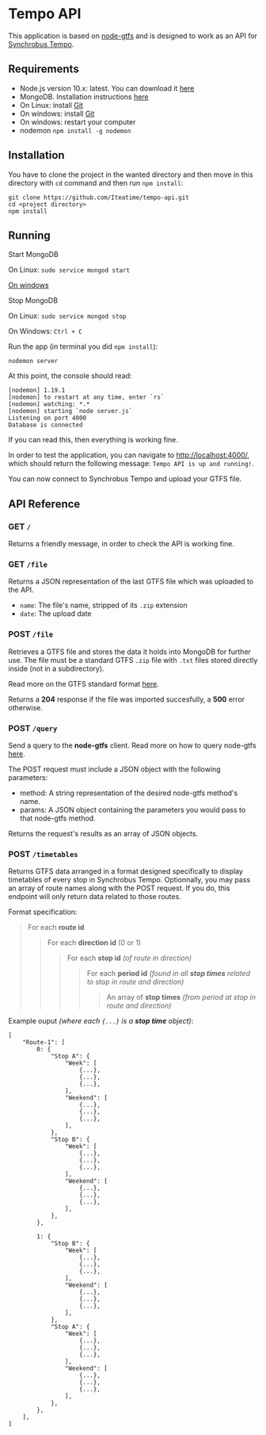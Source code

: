 # Tempo API

This application is based on [node-gtfs](https://www.npmjs.com/package/gtfs) and is designed to work as an API for [Synchrobus Tempo](https://github.com/Iteatime/tempo-react).

## Requirements

- Node.js version 10.x: latest. You can download it [here](https://nodejs.org/en/download/)
- MongoDB. Installation instructions [here](https://docs.mongodb.com/manual/administration/install-community/)
- On Linux: install [Git](https://git-scm.com/book/fr/v1/D%C3%A9marrage-rapide-Installation-de-Git)
- On windows: install [Git](https://git-scm.com/download/win)
- On windows: restart your computer
- nodemon `npm install -g nodemon`

## Installation

You have to clone the project in the wanted directory and then move in this directory with `cd` command and then run `npm install`:

```
git clone https://github.com/Iteatime/tempo-api.git
cd <project directory>
npm install
```

## Running

Start MongoDB

On Linux:
`sudo service mongod start`

[On windows](https://stackoverflow.com/questions/20796714/how-do-i-start-mongo-db-from-windows)  

Stop MongoDB

On Linux:
`sudo service mongod stop`

On Windows:
`Ctrl + C`

Run the app (in terminal you did `npm install`):

`nodemon server`

At this point, the console should read:

```
[nodemon] 1.19.1
[nodemon] to restart at any time, enter `rs`
[nodemon] watching: *.*
[nodemon] starting `node server.js`
Listening on port 4000
Database is connected
```

If you can read this, then everything is working fine.

In order to test the application, you can navigate to [http://localhost:4000/](http://localhost:4000/), which should return the following message: `Tempo API is up and running!`.

You can now connect to Synchrobus Tempo and upload your GTFS file.

## API Reference

### GET `/`

Returns a friendly message, in order to check the API is working fine.

### GET `/file`

Returns a JSON representation of the last GTFS file which was uploaded to the API.

- `name`: The file's name, stripped of its `.zip` extension
- `date`: The upload date

### POST `/file`

Retrieves a GTFS file and stores the data it holds into MongoDB for further use. The file must be a standard GTFS `.zip` file with `.txt` files stored directly inside (not in a subdirectory).

Read more on the GTFS standard format [here](https://developers.google.com/transit/gtfs/).

Returns a **204** response if the file was imported succesfully, a **500** error otherwise.

### POST `/query`

Send a query to the **node-gtfs** client. Read more on how to query node-gtfs [here](https://github.com/BlinkTagInc/node-gtfs#gtfsgetagenciesquery-projection-options).

The POST request must include a JSON object with the following parameters:

- method: A string representation of the desired node-gtfs method's name.
- params: A JSON object containing the parameters you would pass to that node-gtfs method.

Returns the request's results as an array of JSON objects.

### POST `/timetables`

Returns GTFS data arranged in a format designed specifically to display timetables of every stop in Synchrobus Tempo. Optionnally, you may pass an array of route names along with the POST request. If you do, this endpoint will only return data related to those routes.

Format specification:

> For each **route id**
>> For each **direction id** (0 or 1)
>>> For each **stop id** *(of route in direction)*
>>>> For each **period id** *(found in all **stop times** related to stop in route and direction)*
>>>>> An array of **stop times** *(from period at stop in route and direction)*

Example ouput *(where each `{...}` is a **stop time** object)*:

```
[
    "Route-1": [
        0: {
            "Stop A": {
                "Week": [
                    {...},
                    {...},
                    {...},
                ],
                "Weekend": [
                    {...},
                    {...},
                    {...},
                ],
            },
            "Stop B": {
                "Week": [
                    {...},
                    {...},
                    {...},
                ],
                "Weekend": [
                    {...},
                    {...},
                    {...},
                ],
            },
        },

        1: {
            "Stop B": {
                "Week": [
                    {...},
                    {...},
                    {...},
                ],
                "Weekend": [
                    {...},
                    {...},
                    {...},
                ],
            },
            "Stop A": {
                "Week": [
                    {...},
                    {...},
                    {...},
                ],
                "Weekend": [
                    {...},
                    {...},
                    {...},
                ],
            },
        },
    ],
]
```
